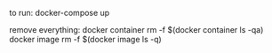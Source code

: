to run: docker-compose up

remove everything:
docker container rm -f $(docker container ls -qa)
docker image rm -f $(docker image ls -q)